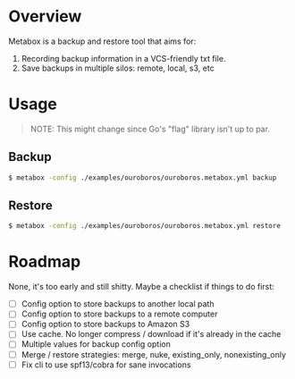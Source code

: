 # Overview

Metabox is a backup and restore tool that aims for:

1. Recording backup information in a VCS-friendly txt file.
2. Save backups in multiple silos: remote, local, s3, etc

# Usage

> NOTE: This might change since Go's "flag" library isn't up to par.

## Backup

```sh
$ metabox -config ./examples/ouroboros/ouroboros.metabox.yml backup
```

## Restore

```sh
$ metabox -config ./examples/ouroboros/ouroboros.metabox.yml restore
```

# Roadmap

None, it's too early and still shitty. Maybe a checklist if things to do first:

-   [ ] Config option to store backups to another local path
-   [ ] Config option to store backups to a remote computer
-   [ ] Config option to store backups to Amazon S3
-   [ ] Use cache. No longer compress / download if it's already in the cache
-   [ ] Multiple values for backup config option
-   [ ] Merge / restore strategies: merge, nuke, existing_only, nonexisting_only
-   [ ] Fix cli to use spf13/cobra for sane invocations
